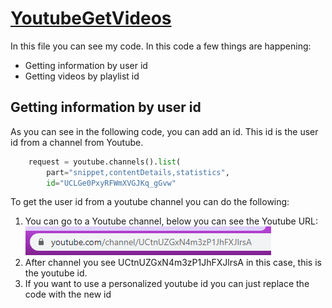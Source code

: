 # [YoutubeGetVideos](https://github.com/elmiratjee/youtubeGetVideos/blob/master/test.py "Code")
In this file you can see my code. In this code a few things are happening:
* Getting information by user id
* Getting videos by playlist id 

## Getting information by user id
As you can see in the following code, you can add an id. This id is the user id from a channel from Youtube. 
```python
    request = youtube.channels().list(
        part="snippet,contentDetails,statistics",
        id="UCLGe0PxyRFWmXVGJKq_gGvw"
```
To get the user id from a youtube channel you can do the following:
1. You can go to a Youtube channel, below you can see the Youtube URL:
![alt text](https://github.com/elmiratjee/youtubeGetVideos/blob/master/image.png "Logo Title Text 1")
2. After channel you see UCtnUZGxN4m3zP1JhFXJlrsA in this case, this is the youtube id.
3. If you want to use a personalized youtube id you can just replace the code with the new id

